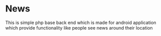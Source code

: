 # News
This is simple php base back end which is made for android application which provide functionality like people see news around their location    
